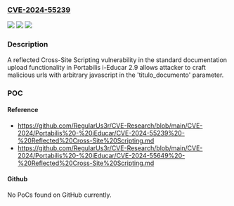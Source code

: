 ### [CVE-2024-55239](https://cve.mitre.org/cgi-bin/cvename.cgi?name=CVE-2024-55239)
![](https://img.shields.io/static/v1?label=Product&message=n%2Fa&color=blue)
![](https://img.shields.io/static/v1?label=Version&message=n%2Fa&color=blue)
![](https://img.shields.io/static/v1?label=Vulnerability&message=n%2Fa&color=brighgreen)

### Description

A reflected Cross-Site Scripting vulnerability in the standard documentation upload functionality in Portabilis i-Educar 2.9 allows attacker to craft malicious urls with arbitrary javascript in the 'titulo_documento' parameter.

### POC

#### Reference
- https://github.com/RegularUs3r/CVE-Research/blob/main/CVE-2024/Portabilis%20-%20iEducar/CVE-2024-55239%20-%20Reflected%20Cross-Site%20Scripting.md
- https://github.com/RegularUs3r/CVE-Research/blob/main/CVE-2024/Portabilis%20-%20iEducar/CVE-2024-55649%20-%20Reflected%20Cross-Site%20Scripting.md

#### Github
No PoCs found on GitHub currently.

